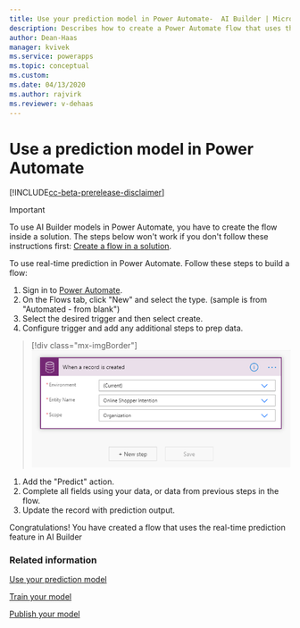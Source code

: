 ```yaml
---
title: Use your prediction model in Power Automate-  AI Builder | Microsoft Docs
description: Describes how to create a Power Automate flow that uses the real-time prediction feature.  
author: Dean-Haas
manager: kvivek
ms.service: powerapps
ms.topic: conceptual
ms.custom: 
ms.date: 04/13/2020
ms.author: rajvirk
ms.reviewer: v-dehaas
---
```


# Use a prediction model in Power Automate

[!INCLUDE[cc-beta-prerelease-disclaimer](./includes/cc-beta-prerelease-disclaimer.md)]

> [!IMPORTANT]
 > To use AI Builder models in Power Automate, you have to create the flow inside a solution. The steps below won't work if you don't follow these instructions first: [Create a flow in a solution](/flow/create-flow-solution).

To use real-time prediction in Power Automate. Follow these steps to build a flow:

1. Sign in to [Power Automate](https://flow.microsoft.com/).
1. On the Flows tab, click "New" and select the type. (sample is from "Automated - from blank")
1. Select the desired trigger and then select create.
1. Configure trigger and add any additional steps to prep data.

> [!div class="mx-imgBorder"]
> ![Configure trigger](media/predict-configure-trigger.png "Configure trigger")

1. Add the "Predict" action. 
1. Complete all fields using your data, or data from previous steps in the flow.
1. Update the record with prediction output.

Congratulations! You have created a flow that uses the real-time prediction feature in AI Builder

### Related information

[Use your prediction model](prediction-use.md)

[Train your model](train-model.md)

[Publish your model](publish-model.md)

